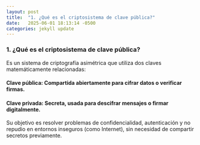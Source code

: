 ```yaml
---
layout: post
title:  "1. ¿Qué es el criptosistema de clave pública?"
date:   2025-06-01 18:13:14 -0500
categories: jekyll update
---
```

### 1. ¿Qué es el criptosistema de clave pública?
Es un sistema de criptografía asimétrica que utiliza dos claves matemáticamente relacionadas:

#### Clave pública: Compartida abiertamente para cifrar datos o verificar firmas.
#### Clave privada: Secreta, usada para descifrar mensajes o firmar digitalmente.

Su objetivo es resolver problemas de confidencialidad, autenticación y no repudio en entornos inseguros (como Internet), sin necesidad de compartir secretos previamente.

